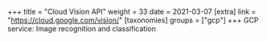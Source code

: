 +++
title = "Cloud Vision API"
weight = 33
date = 2021-03-07
[extra]
link = "https://cloud.google.com/vision/"
[taxonomies]
groups = ["gcp"]
+++
GCP service: Image recognition and classification

